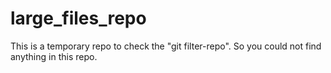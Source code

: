 # large_files_repo

This is a temporary repo to check the "git filter-repo". So you could not find anything in this repo.

